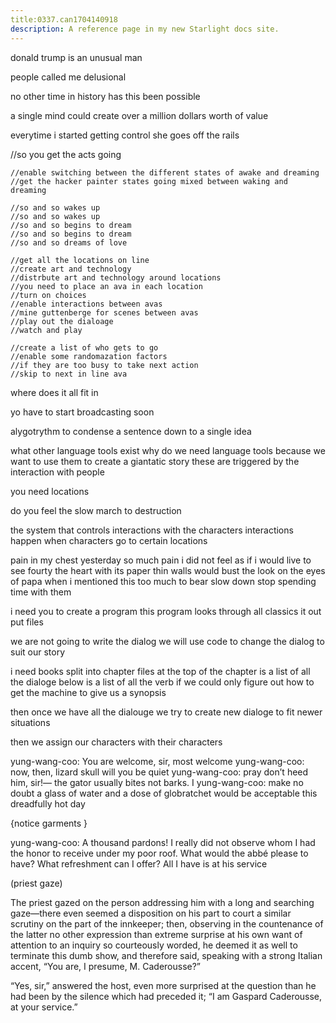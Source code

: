 ```yaml
---
title:0337.can1704140918
description: A reference page in my new Starlight docs site.
---
```

﻿donald trump is an unusual man 


people called me delusional 

no other time in history 
has this been possible 

a single mind could create over a million 
dollars worth of value 


everytime i started getting control 
she goes off the rails 



 //so you get the acts going 

    //enable switching between the different states of awake and dreaming
    //get the hacker painter states going mixed between waking and dreaming

    //so and so wakes up 
    //so and so wakes up
    //so and so begins to dream 
    //so and so begins to dream 
    //so and so dreams of love 

    //get all the locations on line 
    //create art and technology
    //distrbute art and technology around locations 
    //you need to place an ava in each location
    //turn on choices 
    //enable interactions between avas
    //mine guttenberge for scenes between avas 
    //play out the dialoage  
    //watch and play 

    //create a list of who gets to go 
    //enable some randomazation factors 
    //if they are too busy to take next action
    //skip to next in line ava 



where does it all fit in

yo have to start broadcasting soon

alygotrythm to condense a sentence down to a single idea 

what other language tools exist
why do we need language tools
because we want to use them to create a giantatic story
these are triggered by the interaction with people

you need locations 


do you feel the slow march to destruction



the system that controls interactions with the characters
interactions happen when characters go to certain locations 


pain in my chest yesterday
so much pain 
i did not feel as if i would live to see fourty
the heart with its paper thin walls would bust
the look on the eyes of papa when i mentioned this 
too much to bear
slow down
stop spending time with them

i need you to create a program
this program looks through all classics 
it out put files 

we are not going to write the dialog 
we will use code to change the dialog to suit our story

i need books split into chapter files 
at the top of the chapter is a list of all the dialoge
below is a list of all the verb 
if we could only figure out how to get the machine 
to give us a synopsis

then once we have all the dialouge 
we try to create new dialoge to fit newer situations 

then we assign our characters with their characters




yung-wang-coo: You are welcome, sir, most welcome
yung-wang-coo: now, then, lizard skull  will you be quiet 
yung-wang-coo: pray don’t heed him, sir!— the gator usually bites not barks. I
yung-wang-coo: make no doubt a glass of water and a dose of globratchet would be acceptable this dreadfully
hot day

{notice garments }

yung-wang-coo: A thousand pardons!
I really did not observe whom I had the honor to receive under my poor
roof. What would the abbé please to have? What refreshment can I offer?
All I have is at his service

(priest gaze) 

The priest gazed on the person addressing him with a long and searching
gaze—there even seemed a disposition on his part to court a similar
scrutiny on the part of the innkeeper; then, observing in the
countenance of the latter no other expression than extreme surprise at
his own want of attention to an inquiry so courteously worded, he deemed
it as well to terminate this dumb show, and therefore said, speaking
with a strong Italian accent, “You are, I presume, M. Caderousse?”

“Yes, sir,” answered the host, even more surprised at the question than
he had been by the silence which had preceded it; “I am Gaspard
Caderousse, at your service.”





